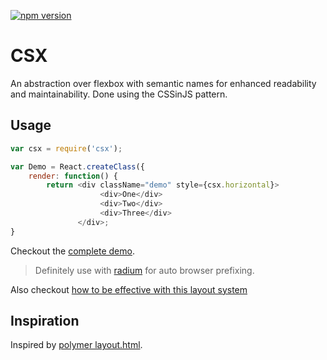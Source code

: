 [![npm version](https://badge.fury.io/js/csx.svg)](http://badge.fury.io/js/csx)

# CSX
An abstraction over flexbox with semantic names for enhanced readability and maintainability. Done using the CSSinJS pattern.

## Usage

```js
var csx = require('csx');

var Demo = React.createClass({
    render: function() {
        return <div className="demo" style={csx.horizontal}>
                    <div>One</div>
                    <div>Two</div>
                    <div>Three</div>
               </div>;
}
```

Checkout the [complete demo](https://basarat.github.io/csx/demo/).

> Definitely use with [radium](https://github.com/FormidableLabs/radium) for auto browser prefixing.

Also checkout [how to be effective with this layout system](https://github.com/basarat/csx/blob/gh-pages/docs/README.md)

## Inspiration
Inspired by [polymer layout.html](https://www.polymer-project.org/0.5/docs/polymer/layout-attrs.html).
